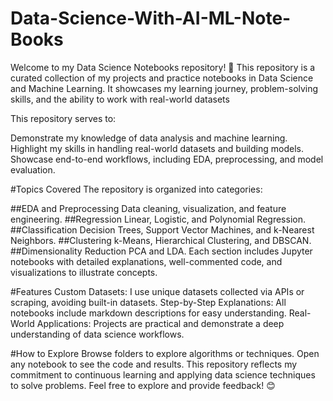 # Data-Science-With-AI-ML-Note-Books
Welcome to my Data Science Notebooks repository! 🚀  This repository is a curated collection of my projects and practice notebooks in Data Science and Machine Learning. It showcases my learning journey, problem-solving skills, and the ability to work with real-world datasets

This repository serves to:

Demonstrate my knowledge of data analysis and machine learning.
Highlight my skills in handling real-world datasets and building models.
Showcase end-to-end workflows, including EDA, preprocessing, and model evaluation.

#Topics Covered
The repository is organized into categories:

##EDA and Preprocessing
Data cleaning, visualization, and feature engineering.
##Regression
Linear, Logistic, and Polynomial Regression.
##Classification
Decision Trees, Support Vector Machines, and k-Nearest Neighbors.
##Clustering
k-Means, Hierarchical Clustering, and DBSCAN.
##Dimensionality Reduction
PCA and LDA.
Each section includes Jupyter notebooks with detailed explanations, well-commented code, and visualizations to illustrate concepts.

#Features
Custom Datasets: I use unique datasets collected via APIs or scraping, avoiding built-in datasets.
Step-by-Step Explanations: All notebooks include markdown descriptions for easy understanding.
Real-World Applications: Projects are practical and demonstrate a deep understanding of data science workflows.

#How to Explore
Browse folders to explore algorithms or techniques.
Open any notebook to see the code and results.
This repository reflects my commitment to continuous learning and applying data science techniques to solve problems. Feel free to explore and provide feedback! 😊



